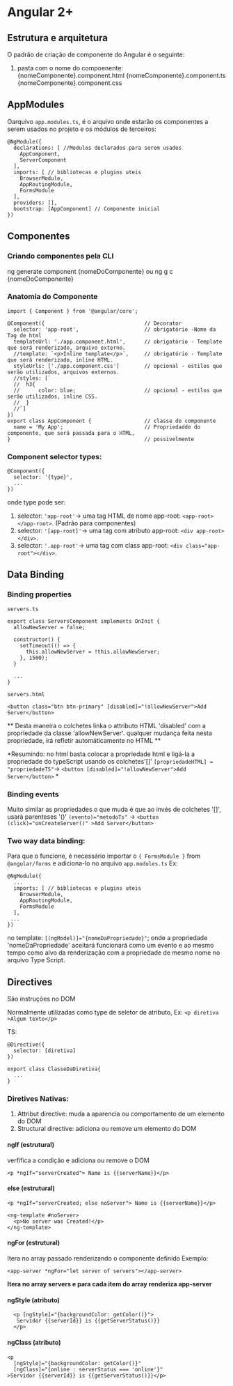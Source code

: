 # Angular 2+

## Estrutura e arquitetura
O padrão de criação de componente do Angular é o seguinte:
1. pasta com o nome do compoenente:
    {nomeComponente}.component.html
    {nomeComponente}.component.ts
    {nomeComponente}.component.css

## AppModules
Oarquivo `app.modules.ts`, é o arquivo onde estarão os componentes a serem usados no projeto e os
módulos de terceiros:
````
@NgModule({
  declarations: [ //Modulos declarados para serem usados
    AppComponent,
    ServerComponent
  ],
  imports: [ // bibliotecas e plugins uteis
    BrowserModule,
    AppRoutingModule,
    FormsModule
  ],
  providers: [],
  bootstrap: [AppComponent] // Componente inicial
})
````
## Componentes

### Criando componentes pela CLI
ng generate component {nomeDoComponente} ou
ng g c {nomeDoComponente}

### Anatomia do Componente

````
import { Component } from '@angular/core';

@Component({                                // Decorator
  selector: 'app-root',                     // obrigatório -Nome da Tag de html
  templateUrl: './app.component.html',      // obrigatório - Template que será renderizado, arquivo externo.
  //template: `<p>Inline template</p>`,     // obrigatório - Template que será renderizado, inline HTML.
  styleUrls: ['./app.component.css']        // opcional - estilos que serão utilizados, arquivos externos.
  //styles: [`
  //  h3{
  //      color: blue;                      // opcional - estilos que serão utilizados, inline CSS.
  //  }
  //`]
})
export class AppComponent {                 // classe do componente
  name = 'My App';                          // Propriedadde do componente, que será passada para o HTML,
}                                           // possivelmente    

````
### Component selector types:

````
@Component({                                
  selector: '{type}',
  ...
})
````
onde type pode ser:
1.  selector: `'app-root'`-> uma tag HTML de nome app-root: `<app-root></app-root>`. (Padrão para componentes)
2.  selector: `'[app-root]'`-> uma tag com atributo app-root: `<div app-root></div>`.
3.  selector: `'.app-root'`-> uma tag com class app-root: `<div class="app-root"></div>`.


## Data Binding

### Binding properties
`servers.ts`
````
export class ServersComponent implements OnInit {
  allowNewServer = false;

  constructor() {
    setTimeout(() => {
      this.allowNewServer = !this.allowNewServer;
    }, 1500);
  }

  ...
}
````
`servers.html`
````
<button class="btn btn-primary" [disabled]="!allowNewServer">Add Server</button>
````
** Desta maneira o colchetes linka o attributo HTML 'disabled' com a propriedade da classe 'allowNewServer'.
qualquer mudança feita nesta propriedade, irá refletir automáticamente no HTML **

*Resumindo: no html basta colocar a propriedade html e ligá-la a propriedade do typeScript usando os colchetes'[]' `[propriedadeHTML] = "propriedadeTS"`-> `<button [disabled]="!allowNewServer">Add Server</button>` *


### Binding events
Muito similar as propriedades o que muda é que ao invés de colchetes '[]', usará parenteses '()' `(evento)="metodoTs"` -> `<button (click)="onCreateServer()" >Add Server</button>`

### Two way data binding:

Para que o funcione, é necessário importar o `{ FormsModule }` from `@angular/forms` e adiciona-lo no arquivo `app.modules.ts`
Ex:
````
@NgModule({
  ...
  imports: [ // bibliotecas e plugins uteis
    BrowserModule,
    AppRoutingModule,
    FormsModule
  ],
 ...
})
````

no template:
`[(ngModel)]="{nomeDaPropriedade}"`; onde a propriedade 'nomeDaPropriedade' aceitará funcionará como
um evento e ao mesmo tempo como alvo da renderização com a propriedade de mesmo nome no arquivo Type Script. 

## Directives
São instruções no DOM

Normalmente utilizadas como type de seletor de atributo, Ex: `<p diretiva >Algum texto</p>` 

TS:
````
@Directive({
  selector: [diretiva]
})

export class ClasseDaDiretiva{
  ...
}
````
### Diretives Nativas:
1. Attribut directive: muda a aparencia ou comportamento de um elemento do DOM
2. Structural directive: adiciona ou remove um elemento do DOM

#### ngIf (estrutural)
verfifica a condição e adiciona ou remove o DOM
````
<p *ngIf="serverCreated"> Name is {{serverName}}</p>
````

#### else (estrutural)
````
<p *ngIf="serverCreated; else noServer"> Name is {{serverName}}</p>

<ng-template #noServer>
  <p>No server was Created!</p>
</ng-template>

````

#### ngFor (estrutural)
Itera no array passado renderizando o componente definido
Exemplo: 

````
<app-server *ngFor="let server of servers"></app-server>
````
**Itera no array servers e para cada item do array renderiza app-server**


#### ngStyle (atributo)
````
  <p [ngStyle]="{backgroundColor: getColor()}">
   Servidor {{serverId}} is {{getServerStatus()}}
  </p>
````

#### ngClass (atributo)
````
<p
  [ngStyle]="{backgroundColor: getColor()}"
  [ngClass]="{online : serverStatus === 'online'}"
>Servidor {{serverId}} is {{getServerStatus()}}</p>
````